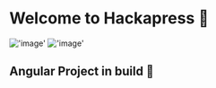 # Welcome to Hackapress 🧺

!['image'](<https://img.shields.io/badge/Angular-DD0031?style=for-the-badge&logo=angular&logoColor=white>) !['image'](<https://img.shields.io/badge/Tailwind_CSS-38B2AC?style=for-the-badge&logo=tailwind-css&logoColor=white>)

## Angular Project in build 🚧
